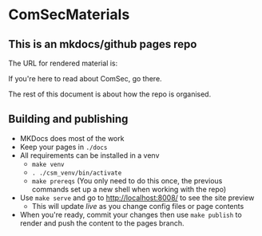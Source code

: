 
# ComSecMaterials

## This is an mkdocs/github pages repo

The URL for rendered material is:

If you're here to read about ComSec, go there.

The rest of this document is about how the repo is organised.



## Building and publishing

 - MKDocs does most of the work
 - Keep your pages in `./docs`
 - All requirements can be installed in a venv 
   - `make venv`
   - `. ./csm_venv/bin/activate`
   - `make prereqs` (You only need to do this once, the previous
     commands set up a new shell when working with the repo)
 - Use `make serve` and go to <http://localhost:8008/> to see the site preview
   - This will update *live* as you change config files or page contents
 - When you're ready, commit your changes then use `make publish` to render and push the content to the pages branch. 
